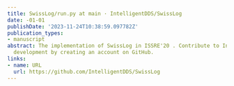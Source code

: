 ```yaml
---
title: SwissLog/run.py at main · IntelligentDDS/SwissLog
date: -01-01
publishDate: '2023-11-24T10:38:59.097782Z'
publication_types:
- manuscript
abstract: The implementation of SwissLog in ISSRE'20 . Contribute to IntelligentDDS/SwissLog
  development by creating an account on GitHub.
links:
- name: URL
  url: https://github.com/IntelligentDDS/SwissLog
---
```

